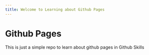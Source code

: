 ```yaml
---
title: Welcome to Learning about Github Pages
---
```


# Github Pages

This is just a simple repo to learn about github pages in Github Skills

